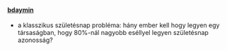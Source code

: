 #### [bdaymin](feladatok/bdaymin/bdaymin.pdf)
* a klasszikus születésnap probléma: hány ember kell hogy legyen egy társaságban, hogy 
80%-nál nagyobb eséllyel legyen születésnap azonosság?